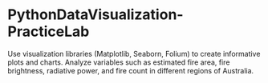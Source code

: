 # PythonDataVisualization-PracticeLab
Use visualization libraries (Matplotlib, Seaborn, Folium) to create informative plots and charts. Analyze variables such as estimated fire area, fire brightness, radiative power, and fire count in different regions of Australia.
